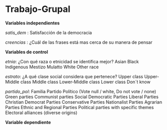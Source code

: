 # Trabajo-Grupal
**Variables independientes**

*satis_dem* : Satisfacción de la democracia 

*creencias* : ¿Cuál de las frases está mas cerca de su manera de pensar 

**Variables de control**

*etnia*: ¿Con qué raza o etnicidad se identifica mejor?
Asian 
Black 
Indigenous 
Mestizo 
Mulatto 
White 
Other race 

*estrato*: ¿A qué clase social considera que pertenece? 
Upper class 
Upper-Middle class 
Middle class 
Lower-Middle class 
Lower class 
Don´t know

*partido_pol*: Familia Partido Político 
(Vote null / white, Do not vote / none) 
Green parties 
Communist parties 
Social Democratic Parties 
Liberal Parties 
Christian Democrat Parties 
Conservative Parties 
Nationalist Parties 
Agrarian Parties 
Ethnic and Regional Parties 
Political parties with specific themes 
Electoral alliances (diverse origins) 

**Variable dependiente** 
